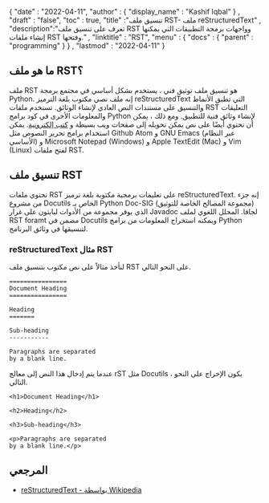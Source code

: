 {
  "date" : "2022-04-11",
  "author" : {
    "display_name" : "Kashif Iqbal"
} ,
  "draft" : "false",
  "toc" : true,
  "title" :"تنسيق ملف RST- ملف reStructuredText" ,
  "description":"تعرف على تنسيق ملف RST وواجهات برمجة التطبيقات التي يمكنها إنشاء ملفات RST وفتحها." ,
  "linktitle" : "RST",
  "menu" : {
    "docs" : {
      "parent" : "programming"
}
} ,
  "lastmod" : "2022-04-11"
}

## ما هو ملف RST؟

ملف RST هو تنسيق ملف توثيق فني ، يستخدم بشكل أساسي في مجتمع برمجة Python. إنه ملف نصي مكتوب بلغة الترميز reStructuredText التي تطبق الأنماط والتنسيق على مستندات النص العادي لإنشاء الوثائق. تستخدم ملفات RST التعليقات والمعلومات الأخرى في كود برامج Python لإنشاء وثائق فنية للتطبيق. ومع ذلك ، يمكن أن تحتوي أيضًا على نص يمكن تحويله إلى صفحات ويب بسيطة و [كتب إلكترونية](/ar/ebook/). يمكن استخدام برامج تحرير النصوص مثل Github Atom و GNU Emacs (عبر النظام الأساسي) و Microsoft Notepad (Windows) و Apple TextEdit (Mac) و Vim (Linux) لفتح ملفات RST.

## تنسيق ملف RST

تحتوي ملفات RST على تعليمات برمجية مكتوبة بلغة ترميز reStructuredText. إنه جزء من مشروع Docutils الخاص بـ Python Doc-SIG (مجموعة المصالح الخاصة للتوثيق) الذي يوفر مجموعة من الأدوات لبايثون على غرار Javadoc لجافا. المحلل اللغوي لملف RST foramt مضمن في Docutils ويمكنه استخراج المعلومات من برامج Python لتنسيقها في وثائق البرنامج.

### reStructuredText مثال RST

لنأخذ مثالاً على نص مكتوب بتنسيق ملف RST على النحو التالي.

```
================
Document Heading
================

Heading
=======

Sub-heading
-----------

Paragraphs are separated
by a blank line.
```

عندما يتم إدخال هذا النص إلى معالج rST مثل Docutils ، يكون الإخراج على النحو التالي.

```
<h1>Document Heading</h1>

<h2>Heading</h2>

<h3>Sub-heading</h3>

<p>Paragraphs are separated
by a blank line.</p>
```

## المرجعي ##

* [reStructuredText - بواسطة Wikipedia](https://en.wikipedia.org/wiki/ReStructuredText)

